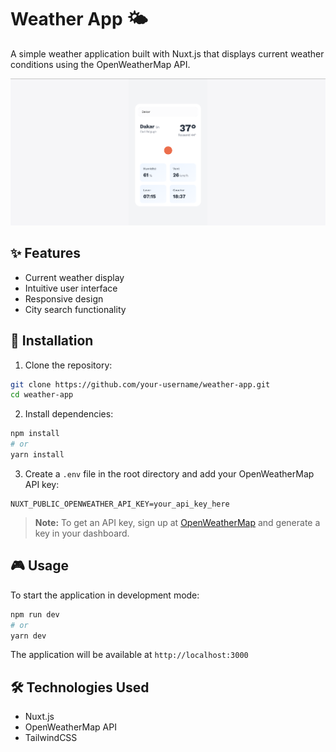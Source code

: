 # Weather App 🌤️

A simple weather application built with Nuxt.js that displays current weather conditions using the OpenWeatherMap API.

![App Preview](./public/screenshot.png)

## ✨ Features

- Current weather display
- Intuitive user interface
- Responsive design
- City search functionality

## 🚀 Installation

1. Clone the repository:
```bash
git clone https://github.com/your-username/weather-app.git
cd weather-app
```

2. Install dependencies:
```bash
npm install
# or
yarn install
```

3. Create a `.env` file in the root directory and add your OpenWeatherMap API key:
```env
NUXT_PUBLIC_OPENWEATHER_API_KEY=your_api_key_here
```

> **Note:** To get an API key, sign up at [OpenWeatherMap](https://openweathermap.org/) and generate a key in your dashboard.

## 🎮 Usage

To start the application in development mode:
```bash
npm run dev
# or
yarn dev
```

The application will be available at `http://localhost:3000`

## 🛠️ Technologies Used

- Nuxt.js
- OpenWeatherMap API
- TailwindCSS
